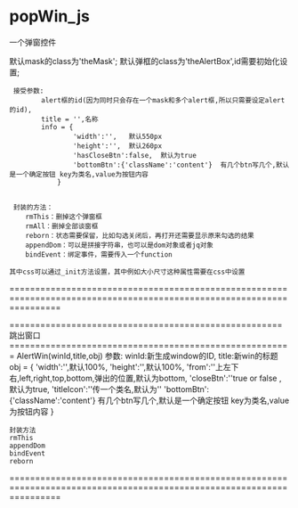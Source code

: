 # popWin_js
一个弹窗控件


 默认mask的class为'theMask';
	 默认弹框的class为'theAlertBox',id需要初始化设置;

	 接受参数:
	 		alert框的id(因为同时只会存在一个mask和多个alert框,所以只需要设定alert的id),
			title = '',名称
			info = {
					'width':'',   默认550px
					'height':'',  默认260px
					'hasCloseBtn':false,  默认为true
	    			'bottomBtn':{'className':'content'}  有几个btn写几个,默认是一个确定按钮 key为类名,value为按钮内容
	 			}
	

	 封装的方法：
	 	rmThis：删掉这个弹窗框
	 	rmAll：删掉全部谈窗框
	 	reborn：状态需要保留，比如勾选关闭后，再打开还需要显示原来勾选的结果
	 	appendDom：可以是拼接字符串，也可以是dom对象或者jq对象
	 	bindEvent：绑定事件，需要传入一个function

	其中css可以通过_init方法设置，其中例如大小尺寸这种属性需要在css中设置


======================================================================================================================

=====================================================  跳出窗口  =======================================================
	AlertWin(winId,title,obj)
	参数:
	winId:新生成window的ID,
	title:新win的标题
	obj = {
	 			'width':'',默认100%,
				'height':'',默认100%,
				'from':''上左下右,left,right,top,bottom,弹出的位置,默认为bottom,
				'closeBtn':''true or false , 默认为true,
				'titleIcon':''传一个类名,默认为''
	 	    	'bottomBtn':{'className':'content'}  有几个btn写几个,默认是一个确定按钮 key为类名,value为按钮内容
	 		}

	封装方法
	rmThis
	appendDom
	bindEvent
	reborn

======================================================================================================================
